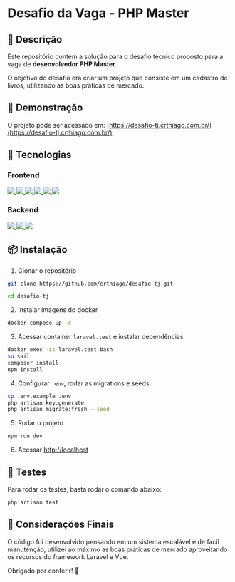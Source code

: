 # Desafio da Vaga - PHP Master

## 📜 Descrição 

Este repositório contém a solução para o desafio técnico proposto para a vaga de **desenvolvedor PHP Master**. 

O objetivo do desafio era criar um projeto que consiste em um cadastro de livros, utilizando as boas práticas de mercado.

## 📌 Demonstração

O projeto pode ser acessado em: [https://desafio-tj.crthiago.com.br/](https://desafio-tj.crthiago.com.br/)

## 🔧 Tecnologias

### Frontend

<div>
    <a href="https://vuejs.org/">
        <img src="https://img.shields.io/badge/Vue.js-4FC08D?style=for-the-badge&logo=vue.js&logoColor=white" />
    </a>
    <a href="https://vuetifyjs.com/">
        <img src="https://img.shields.io/badge/Vuetify-1867C0?style=for-the-badge&logo=vuetify&logoColor=white" />
    </a>
    <a href="https://router.vuejs.org/">
        <img src="https://img.shields.io/badge/Vue_Router-4FC08D?style=for-the-badge&logo=vue.js&logoColor=white" />
    </a>
    <a href="https://vuex.vuejs.org/">
        <img src="https://img.shields.io/badge/Vuex-4FC08D?style=for-the-badge&logo=vuex&logoColor=white" />
    </a>
    <a href="https://www.typescriptlang.org/">
        <img src="https://img.shields.io/badge/Typescript-007ACC?style=for-the-badge&logo=typescript&logoColor=white" />
    </a>
    <a href="https://axios-http.com/">
        <img src="https://img.shields.io/badge/Axios-5A29E4?style=for-the-badge&logo=axios&logoColor=white" />
    </a>
</div>

### Backend

<div>
    <a href="https://laravel.com/">
        <img src="https://img.shields.io/badge/Laravel-FF2D20?style=for-the-badge&logo=laravel&logoColor=white" />
    </a>
    <a href="https://www.php.net/">
        <img src="https://img.shields.io/badge/PHP-4F5B93?style=for-the-badge&logo=php&logoColor=white" />
    </a>
    <a href="https://www.mysql.com/">
        <img src="https://img.shields.io/badge/MySQL-0D6EFD?style=for-the-badge&logo=mysql&logoColor=white" />
    </a>
</div>

## 📦 Instalação

1. Clonar o repositório
```bash
git clone https://github.com/crthiago/desafio-tj.git

cd desafio-tj
```

2. Instalar imagens do docker
```bash
docker compose up -d
```

3. Acessar container `laravel.test` e instalar dependências
```bash
docker exec -it laravel.test bash
su sail
composer install
npm install
```

4. Configurar `.env`, rodar as migrations e seeds
```bash
cp .env.example .env
php artisan key:generate
php artisan migrate:fresh --seed
```

5. Rodar o projeto
```bash
npm run dev
```

6. Acessar [http://localhost](http://localhost)

## 🧪 Testes 

Para rodar os testes, basta rodar o comando abaixo:
```bash
php artisan test
```

## 🤝 Considerações Finais 

O código foi desenvolvido pensando em um sistema escalável e de fácil manutenção, utilizei ao 
máximo as boas práticas de mercado aproveitando os recursos do framework Laravel e Vue.

Obrigado por conferir! 👋

